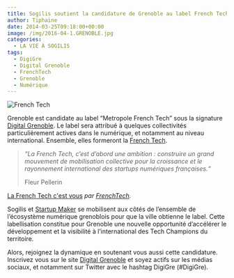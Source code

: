 ```yaml
---
title: Sogilis soutient la candidature de Grenoble au label French Tech
author: Tiphaine
date: 2014-03-25T09:18:00+00:00
image: /img/2016-04-1.GRENOBLE.jpg
categories:
  - LA VIE À SOGILIS
tags:
  - DigiGre
  - Digital Grenoble
  - FrenchTech
  - Grenoble
  - Numérique
---
```


![French Tech](https://66.media.tumblr.com/356810eecd7a71b14fc0b615c9f694a4/tumblr_inline_n2mm1gaLIo1szbtlw.png)

Grenoble est candidate au label “Metropole French Tech” sous la signature [Digital Grenoble](http://digital-grenoble.com/). Le label sera attribué à quelques collectivités particulièrement actives dans le numérique, et notamment au niveau international. Ensemble, elles formeront la [French Tech](http://www.lafrenchtech.com).

> _“La French Tech, c’est d’abord une ambition : construire un grand mouvement de mobilisation collective pour la croissance et le rayonnement international des startups numériques françaises.“_
>
> Fleur Pellerin

[La French Tech c'est vous](http://www.dailymotion.com/video/x1ajwb8_la-french-tech-c-est-vous_news) _par [FrenchTech](http://www.dailymotion.com/frenchtech)._

Sogilis et [Startup Maker](http://www.startup-maker.com/) se mobilisent aux côtés de l’ensemble de l’écosystème numérique grenoblois pour que la ville obtienne le label. Cette labellisation constitue pour Grenoble une nouvelle opportunité d’accélérer le développement et la visibilité à l’international des Tech Champions du territoire.

Alors, rejoignez la dynamique en soutenant vous aussi cette candidature. Inscrivez vous sur le site [Digital Grenoble](http://digital-grenoble.com/) et soyez actifs sur les médias sociaux, et notamment sur Twitter avec le hashtag DigiGre (#DigiGre).
